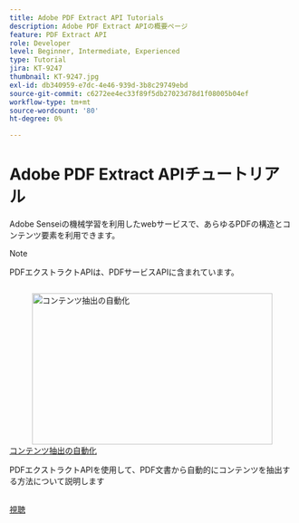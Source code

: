 ```yaml
---
title: Adobe PDF Extract API Tutorials
description: Adobe PDF Extract APIの概要ページ
feature: PDF Extract API
role: Developer
level: Beginner, Intermediate, Experienced
type: Tutorial
jira: KT-9247
thumbnail: KT-9247.jpg
exl-id: db340959-e7dc-4e46-939d-3b8c29749ebd
source-git-commit: c6272ee4ec33f89f5db27023d78d1f08005b04ef
workflow-type: tm+mt
source-wordcount: '80'
ht-degree: 0%

---
```


# Adobe PDF Extract APIチュートリアル

Adobe Senseiの機械学習を利用したwebサービスで、あらゆるPDFの構造とコンテンツ要素を利用できます。

>[!NOTE]
>
>PDFエクストラクトAPIは、PDFサービスAPIに含まれています。

<!-- Comment -->
<!-- CARDS

* https://experienceleague.adobe.com/en/docs/acrobat-services-learn/tutorials/pdfextract/automate-content-extraction
  {target = _self}
  {title = Automate content extraction}
  {description = Learn how to automate the extraction of content from a PDF documents using the PDF Extract API}
  {image = https://experienceleague.adobe.com/en/docs/acrobat-services-learn/tutorials/pdfextract/media_107c9ca639cccd7aea6b882e9e704699d7af57aa1.png?width=400&format=webply&optimize=medium}
  {cta = Watch}

-->
<!-- End Comment -->

<!-- START CARDS HTML - DO NOT MODIFY BY HAND -->
<div class="columns">
    <div class="column is-half-tablet is-half-desktop is-one-third-widescreen" aria-label="Automate content extraction">
        <div class="card" style="height: 100%; display: flex; flex-direction: column; height: 100%;">
            <div class="card-image">
                <figure class="image x-is-16by9">
                    <a href="https://experienceleague.adobe.com/en/docs/acrobat-services-learn/tutorials/pdfextract/automate-content-extraction" title="コンテンツ抽出の自動化" target="_self" rel="referrer">
                        <img class="is-bordered-r-small" src="https://experienceleague.adobe.com/en/docs/acrobat-services-learn/tutorials/pdfextract/media_107c9ca639cccd7aea6b882e9e704699d7af57aa1.png?width=400&format=webply&optimize=medium" alt="コンテンツ抽出の自動化"
                             style="width: 100%; aspect-ratio: 16 / 9; object-fit: cover; overflow: hidden; display: block; margin: auto;">
                    </a>
                </figure>
            </div>
            <div class="card-content is-padded-small" style="display: flex; flex-direction: column; flex-grow: 1; justify-content: space-between;">
                <div class="top-card-content">
                    <p class="headline is-size-6 has-text-weight-bold">
                        <a href="https://experienceleague.adobe.com/en/docs/acrobat-services-learn/tutorials/pdfextract/automate-content-extraction" target="_self" rel="referrer" title="コンテンツ抽出の自動化">コンテンツ抽出の自動化</a>
                    </p>
                    <p class="is-size-6">PDFエクストラクトAPIを使用して、PDF文書から自動的にコンテンツを抽出する方法について説明します</p>
                </div>
                <a href="https://experienceleague.adobe.com/en/docs/acrobat-services-learn/tutorials/pdfextract/automate-content-extraction" target="_self" rel="referrer" class="spectrum-Button spectrum-Button--outline spectrum-Button--primary spectrum-Button--sizeM" style="align-self: flex-start; margin-top: 1rem;">
                    <span class="spectrum-Button-label has-no-wrap has-text-weight-bold">視聴</span>
                </a>
            </div>
        </div>
    </div>
</div>
<!-- END CARDS HTML - DO NOT MODIFY BY HAND -->
